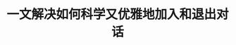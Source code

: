 ---
title: 一文解决如何科学又优雅地加入和退出对话
tags: [孤独症, 孤独, 孤独症谱系, Aspie, AS]
color: info
description: 场景需要尬聊必备指南
external_url: http://mp.weixin.qq.com/s?__biz=MzIyMzgyMjY5NQ==&amp;mid=2247484080&amp;idx=1&amp;sn=71c3936db8f6756ada6ae99d1ae81be2&amp;chksm=e81914b8df6e9dae65bc1050ee6a68c4352f068eb308617ada9646b89a2b1ce35f3d2913269e&amp;scene=27#wechat_redirect
---